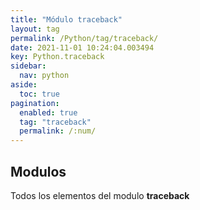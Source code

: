 ```yaml
---
title: "Módulo traceback"
layout: tag
permalink: /Python/tag/traceback/
date: 2021-11-01 10:24:04.003494
key: Python.traceback
sidebar: 
  nav: python
aside: 
  toc: true
pagination: 
  enabled: true
  tag: "traceback"
  permalink: /:num/
---
```


<h2>Modulos</h2>
Todos los elementos del modulo <strong>traceback</strong>
